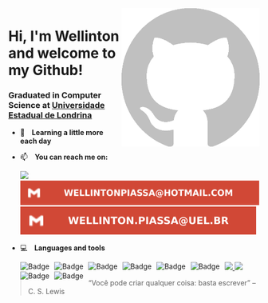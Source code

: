
<img align="right" src="./images/silver-git.png" alt="silver-github-cat" width=55% height=55% />

# Hi, I'm Wellinton and welcome to my Github!

### Graduated in Computer Science at [Universidade Estadual de Londrina](https://portal.uel.br/home/)

- 🔭 **Learning a little more each day**
- 📫 **You can reach me on:**

    <a href="https://www.linkedin.com/in/wellinton-piassa/">
        <img src="https://img.shields.io/badge/Wellinton Piassa-%230077B5.svg?&style=for-the-badge&logo=linkedin&logoColor=white" >
    </a> 
    <a href="#"><img src="icons_svg/email.svg"></a>
    <a href="#"><img src="icons_svg/email_inst.svg"></a>

- 💻 **Languages and tools**

    <a href="#"><img src="https://img.shields.io/badge/php%20-%2314354C.svg?&style=for-the-badge&logo=php&logoColor=white">  <img src="https://img.shields.io/badge/C%20-%2300599C.svg?&style=for-the-badge&logo=c%2B%2B&logoColor=white">     <img alt="Badge" style="float: left; margin-right: 10px;"  src="https://img.shields.io/badge/html5%20-%23E34F26.svg?&style=for-the-badge&logo=html5&logoColor=white"/> <img alt="Badge" style="float: left; margin-right: 10px;"  src="https://img.shields.io/badge/css3%20-%231572B6.svg?&style=for-the-badge&logo=css3&logoColor=white"/> <img alt="Badge" style="float: left; margin-right: 10px;"  src="https://img.shields.io/badge/javascript%20-%23323330.svg?&style=for-the-badge&logo=javascript&logoColor=%23F7DF1E"/> <img alt="Badge" style="float: left; margin-right: 10px;"  src="https://img.shields.io/badge/bootstrap%20-%23563D7C.svg?&style=for-the-badge&logo=bootstrap&logoColor=white"/> <img alt="Badge" style="float: left; margin-right: 10px;"  src="https://img.shields.io/badge/Java%20-%23000.svg?&style=for-the-badge&logo=Java&logoColor=white"/> <img alt="Badge" style="float: left; margin-right: 10px;" src="https://img.shields.io/badge/python%20-%2314354C.svg?&style=for-the-badge&logo=python&logoColor=white"/> <img alt="Badge" style="float: left; margin-right: 10px;" src="https://img.shields.io/badge/jquery%20-%2314354C.svg?&style=for-the-badge&logo=jquery&logoColor=yellow"/> <img alt="Badge" style="float: left; margin-right: 10px;" src="https://img.shields.io/badge/mysql%20-%2314354C.svg?&style=for-the-badge&logo=mysql&logoColor=blue"/> </a>

> “Você pode criar qualquer coisa: basta escrever” – C. S. Lewis
